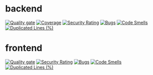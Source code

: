 # backend
[![Quality gate](https://sonarcloud.io/api/project_badges/quality_gate?project=moinmarcell_timetable_backend)](https://sonarcloud.io/summary/new_code?id=moinmarcell_timetable_backend)
[![Coverage](https://sonarcloud.io/api/project_badges/measure?project=moinmarcell_timetable_backend&metric=coverage)](https://sonarcloud.io/summary/new_code?id=moinmarcell_timetable_backend)
[![Security Rating](https://sonarcloud.io/api/project_badges/measure?project=moinmarcell_timetable_backend&metric=security_rating)](https://sonarcloud.io/summary/new_code?id=moinmarcell_timetable_backend)
[![Bugs](https://sonarcloud.io/api/project_badges/measure?project=moinmarcell_timetable_backend&metric=bugs)](https://sonarcloud.io/summary/new_code?id=moinmarcell_timetable_backend)
[![Code Smells](https://sonarcloud.io/api/project_badges/measure?project=moinmarcell_timetable_backend&metric=code_smells)](https://sonarcloud.io/summary/new_code?id=moinmarcell_timetable_backend)
[![Duplicated Lines (%)](https://sonarcloud.io/api/project_badges/measure?project=moinmarcell_timetable_backend&metric=duplicated_lines_density)](https://sonarcloud.io/summary/new_code?id=moinmarcell_timetable_backend)

# frontend
[![Quality gate](https://sonarcloud.io/api/project_badges/quality_gate?project=moinmarcell_timetable_frontend)](https://sonarcloud.io/summary/new_code?id=moinmarcell_timetable_frontend)
[![Security Rating](https://sonarcloud.io/api/project_badges/measure?project=moinmarcell_timetable_frontend&metric=security_rating)](https://sonarcloud.io/summary/new_code?id=moinmarcell_timetable_frontend)
[![Bugs](https://sonarcloud.io/api/project_badges/measure?project=moinmarcell_timetable_frontend&metric=bugs)](https://sonarcloud.io/summary/new_code?id=moinmarcell_timetable_frontend)
[![Code Smells](https://sonarcloud.io/api/project_badges/measure?project=moinmarcell_timetable_frontend&metric=code_smells)](https://sonarcloud.io/summary/new_code?id=moinmarcell_timetable_frontend)
[![Duplicated Lines (%)](https://sonarcloud.io/api/project_badges/measure?project=moinmarcell_timetable_frontend&metric=duplicated_lines_density)](https://sonarcloud.io/summary/new_code?id=moinmarcell_timetable_frontend)
